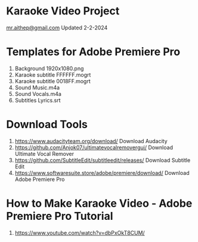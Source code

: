 # Karaoke Video Project
mr.aithep@gmail.com Updated 2-2-2024

# Templates for Adobe Premiere Pro
1. Background 1920x1080.png
2. Karaoke subtitle FFFFFF.mogrt
3. Karaoke subtitle 0018FF.mogrt
4. Sound Music.m4a
5. Sound Vocals.m4a
6. Subtitles Lyrics.srt

# Download Tools
1. https://www.audacityteam.org/download/ Download Audacity
2. https://github.com/Anjok07/ultimatevocalremovergui/ Download Ultimate Vocal Remover
3. https://github.com/SubtitleEdit/subtitleedit/releases/ Download Subtitle Edit
4. https://www.softwaresuite.store/adobe/premiere/download/ Download Adobe Premiere Pro

# How to Make Karaoke Video - Adobe Premiere Pro Tutorial
1. https://www.youtube.com/watch?v=dbPxOkT8CUM/
